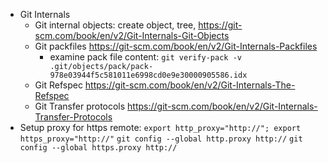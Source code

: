 - Git Internals
	- Git internal objects: create object, tree,
	  https://git-scm.com/book/en/v2/Git-Internals-Git-Objects
	- Git packfiles
	  https://git-scm.com/book/en/v2/Git-Internals-Packfiles
		- examine pack file content:
		  `git verify-pack -v .git/objects/pack/pack-978e03944f5c581011e6998cd0e9e30000905586.idx`
	- Git Refspec
	  https://git-scm.com/book/en/v2/Git-Internals-The-Refspec
	- Git Transfer protocols
	  https://git-scm.com/book/en/v2/Git-Internals-Transfer-Protocols
- Setup proxy for https remote:
  `export http_proxy="http://"; export https_proxy="http://"`
  `git config --global http.proxy http://` `git config --global https.proxy http://`